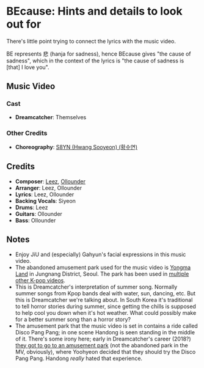 # BEcause: Hints and details to look out for

There's little point trying to connect the lyrics with the music video.

BE represents 悲 (hanja for sadness), hence BEcause gives "the cause of sadness",
which in the context of the lyrics is "the cause of sadness is [that] I love you".

## Music Video

### Cast

* **Dreamcatcher**: Themselves

### Other Credits

* **Choreography**: [S8YN (Hwang Sooyeon) (황수연)](https://kpop.fandom.com/wiki/Hwang_Sooyeon)

## Credits

* **Composer**: [Leez](https://www.discogs.com/artist/6450670-Leez-2), [Ollounder](https://www.discogs.com/artist/6450665-Ollounder)
* **Arranger**: Leez, Ollounder
* **Lyrics**: Leez, Ollounder
* **Backing Vocals**: Siyeon
* **Drums**: Leez
* **Guitars**: Ollounder
* **Bass**: Ollounder

## Notes

* Enjoy JiU and (especially) Gahyun's facial expressions in this music video.
* The abandoned amusement park used for the music video is [Yongma Land](https://en.wikipedia.org/wiki/Yongma_Land) in Jungnang District, Seoul.
  The park has been used in [multiple other K-pop videos](https://www.reddit.com/r/dreamcatcher/comments/p0t5dt/yongma_land_kpop_idols/).
* This is Dreamcatcher's interpretation of summer song. Normally summer songs from Kpop bands
  deal with water, sun, dancing, etc. But this is Dreamcatcher we're talking about.
  In South Korea it's traditional to tell horror stories during summer, since getting the chills
  is supposed to help cool you down when it's hot weather.
  What could possibly make for a better summer song than a horror story?
* The amusement park that the music video is set in contains a ride called Disco Pang Pang;
  in one scene Handong is seen standing in the middle of it.
  There's some irony here; early in Dreamcatcher's career (2018?)
  [they got to go to an amusement park](https://www.youtube.com/watch?v=iRuTKdyY3uo)
  (not the abandoned park in the MV, obviously),
  where Yoohyeon decided that they should try the Disco Pang Pang.
  Handong *really* hated that experience.

